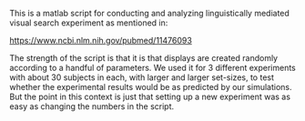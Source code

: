 This is a matlab script for conducting and analyzing linguistically mediated visual search experiment as mentioned in:

https://www.ncbi.nlm.nih.gov/pubmed/11476093

The strength of the script is that it is that displays are created randomly according to a handful of parameters. We used it for 3 different experiments with about 30 subjects in each, with larger and larger set-sizes, to test whether the experimental results would be as predicted by our simulations. But the point in this context is just that setting up a new experiment was as easy as changing the numbers in the script.
